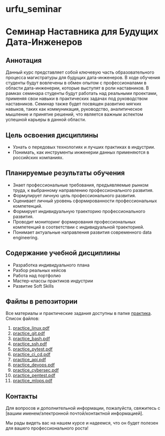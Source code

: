 # urfu_seminar

# Семинар Наставника для Будущих Дата-Инженеров

## Аннотация
Данный курс представляет собой ключевую часть образовательного процесса магистратуры для будущих дата-инженеров. В ходе обучения студенты будут вовлечены в обмен опытом с профессионалами в области дата-инженерии, которые выступят в роли наставников. В рамках семинара студенты будут работать над реальными проектами, применяя свои навыки в практических задачах под руководством наставников. Семинар также будет посвящен развитию мягких навыков, таких как коммуникация, руководство, аналитическое мышление и принятие решений, что является важным аспектом успешной карьеры в данной области.

## Цель освоения дисциплины
- Узнать о передовых технологиях и лучших практиках в индустрии.
- Понимать, как инструменты инженерии данных применяются в российских компаниях.

## Планируемые результаты обучения
- Знает профессиональные требования, предъявляемые рынком труда, к выбранному направлению профессионального развития.
- Формулирует личную цель профессионального развития.
- Оценивает личный уровень сформированности профессиональных компетенций.
- Формирует индивидуальную траекторию профессионального развития.
- Проводит мониторинг формирования профессиональных компетенций в соответствии с индивидуальной траекторией.
- Понимает актуальные направления развития современного data engineering.

## Содержание учебной дисциплины
- Разработка индивидуального плана
- Разбор реальных кейсов
- Работа над портфолио
- Мастер-классы практиков индустрии
- Развитие Soft Skills

## Файлы в репозитории
Все материалы и практические задания доступны в папке [практика](Практика). Список файлов:

1. [practice_linux.pdf](Практика/01.practice_linux.pdf)
2. [practice_git.pdf](Практика/02.practice_bash.pdf)
3. [practice_bash.pdf](Практика/03.parctice_git.pdf)
4. [practice_ssh.pdf](Практика/04.practice_ssh.pdf)
5. [practice_pytest.pdf](Практика/05.practice_pytest.pdf)
6. [practice_ci_cd.pdf](Практика/06.practice_ci_cd.pdf)
7. [practice_api.pdf](Практика/07.practice_api.pdf)
8. [practice_devops.pdf](Практика/08.practice_devops.pdf)
9. [practice_cybersec.pdf](Практика/09.practice_cybersec.pdf)
10. [practice_pentest.pdf](Практика/10.practice_pentest.pdf)
11. [practice_mlops.pdf](Практика/11.practice_mlops.pdf)

## Контакты
Для вопросов и дополнительной информации, пожалуйста, свяжитесь с [вашим именем/электронной почтой/контактной информацией].

Мы рады видеть вас на нашем курсе и надеемся, что он будет полезен для вашего профессионального роста!
